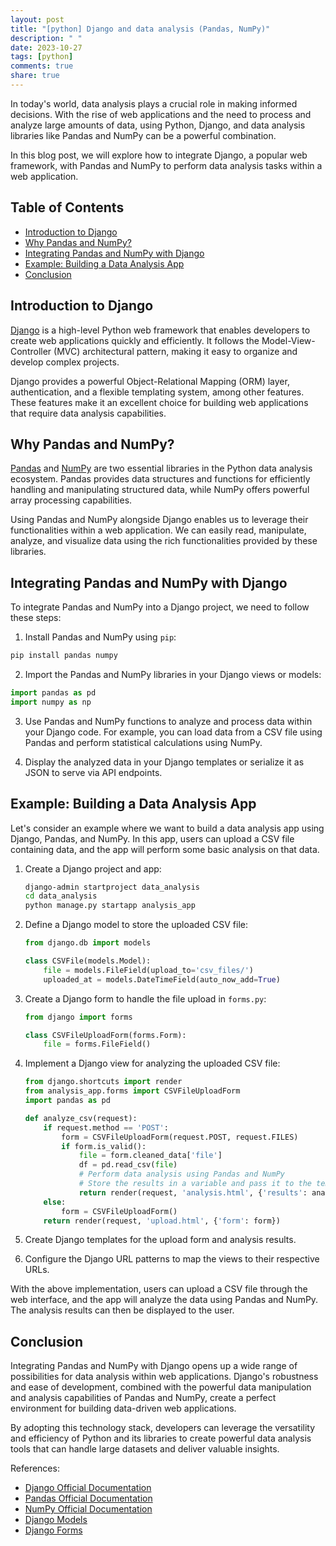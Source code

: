 ```yaml
---
layout: post
title: "[python] Django and data analysis (Pandas, NumPy)"
description: " "
date: 2023-10-27
tags: [python]
comments: true
share: true
---
```


In today's world, data analysis plays a crucial role in making informed decisions. With the rise of web applications and the need to process and analyze large amounts of data, using Python, Django, and data analysis libraries like Pandas and NumPy can be a powerful combination.

In this blog post, we will explore how to integrate Django, a popular web framework, with Pandas and NumPy to perform data analysis tasks within a web application.

## Table of Contents
- [Introduction to Django](#introduction-to-django)
- [Why Pandas and NumPy?](#why-pandas-and-numpy)
- [Integrating Pandas and NumPy with Django](#integrating-pandas-and-numpy-with-django)
- [Example: Building a Data Analysis App](#example-building-a-data-analysis-app)
- [Conclusion](#conclusion)

## Introduction to Django

[Django](https://www.djangoproject.com/) is a high-level Python web framework that enables developers to create web applications quickly and efficiently. It follows the Model-View-Controller (MVC) architectural pattern, making it easy to organize and develop complex projects.

Django provides a powerful Object-Relational Mapping (ORM) layer, authentication, and a flexible templating system, among other features. These features make it an excellent choice for building web applications that require data analysis capabilities.

## Why Pandas and NumPy?

[Pandas](https://pandas.pydata.org/) and [NumPy](https://numpy.org/) are two essential libraries in the Python data analysis ecosystem. Pandas provides data structures and functions for efficiently handling and manipulating structured data, while NumPy offers powerful array processing capabilities.

Using Pandas and NumPy alongside Django enables us to leverage their functionalities within a web application. We can easily read, manipulate, analyze, and visualize data using the rich functionalities provided by these libraries.

## Integrating Pandas and NumPy with Django

To integrate Pandas and NumPy into a Django project, we need to follow these steps:

1. Install Pandas and NumPy using `pip`:
```python
pip install pandas numpy
```

2. Import the Pandas and NumPy libraries in your Django views or models:
```python
import pandas as pd
import numpy as np
```

3. Use Pandas and NumPy functions to analyze and process data within your Django code. For example, you can load data from a CSV file using Pandas and perform statistical calculations using NumPy.

4. Display the analyzed data in your Django templates or serialize it as JSON to serve via API endpoints.

## Example: Building a Data Analysis App

Let's consider an example where we want to build a data analysis app using Django, Pandas, and NumPy. In this app, users can upload a CSV file containing data, and the app will perform some basic analysis on that data.

1. Create a Django project and app:
   ```bash
   django-admin startproject data_analysis
   cd data_analysis
   python manage.py startapp analysis_app
   ```

2. Define a Django model to store the uploaded CSV file:
   ```python
   from django.db import models

   class CSVFile(models.Model):
       file = models.FileField(upload_to='csv_files/')
       uploaded_at = models.DateTimeField(auto_now_add=True)
   ```

3. Create a Django form to handle the file upload in `forms.py`:
   ```python
   from django import forms

   class CSVFileUploadForm(forms.Form):
       file = forms.FileField()
   ```

4. Implement a Django view for analyzing the uploaded CSV file:
   ```python
   from django.shortcuts import render
   from analysis_app.forms import CSVFileUploadForm
   import pandas as pd

   def analyze_csv(request):
       if request.method == 'POST':
           form = CSVFileUploadForm(request.POST, request.FILES)
           if form.is_valid():
               file = form.cleaned_data['file']
               df = pd.read_csv(file)
               # Perform data analysis using Pandas and NumPy
               # Store the results in a variable and pass it to the template
               return render(request, 'analysis.html', {'results': analysis_results})
       else:
           form = CSVFileUploadForm()
       return render(request, 'upload.html', {'form': form})
   ```

5. Create Django templates for the upload form and analysis results.

6. Configure the Django URL patterns to map the views to their respective URLs.

With the above implementation, users can upload a CSV file through the web interface, and the app will analyze the data using Pandas and NumPy. The analysis results can then be displayed to the user.

## Conclusion

Integrating Pandas and NumPy with Django opens up a wide range of possibilities for data analysis within web applications. Django's robustness and ease of development, combined with the powerful data manipulation and analysis capabilities of Pandas and NumPy, create a perfect environment for building data-driven web applications.

By adopting this technology stack, developers can leverage the versatility and efficiency of Python and its libraries to create powerful data analysis tools that can handle large datasets and deliver valuable insights.

References:
- [Django Official Documentation](https://docs.djangoproject.com/)
- [Pandas Official Documentation](https://pandas.pydata.org/)
- [NumPy Official Documentation](https://numpy.org/)
- [Django Models](https://docs.djangoproject.com/en/3.2/topics/db/models/)
- [Django Forms](https://docs.djangoproject.com/en/3.2/topics/forms/)